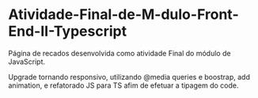 # Atividade-Final-de-M-dulo-Front-End-II-Typescript

Página de recados desenvolvida como atividade Final do módulo de JavaScript.

Upgrade tornando responsivo, utilizando @media queries e boostrap, add animation, e refatorado JS para TS afim de efetuar a tipagem do code.

